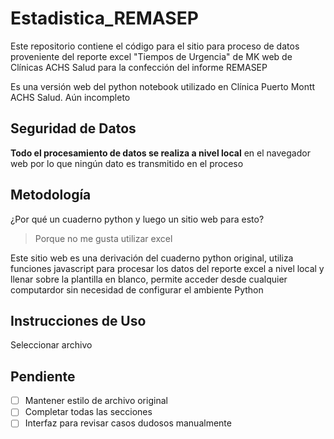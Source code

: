 # Estadistica_REMASEP

Este repositorio contiene el código para el sitio para proceso de datos proveniente del reporte excel "Tiempos de Urgencia" de MK web de Clínicas ACHS Salud para la confección del informe REMASEP

Es una versión web del python notebook utilizado en Clínica Puerto Montt ACHS Salud. Aún incompleto

## Seguridad de Datos

**Todo el procesamiento de datos se realiza a nivel local** en el navegador web por lo que ningún dato es transmitido en el proceso

## Metodología

¿Por qué un cuaderno python y luego un sitio web para esto?

>Porque no me gusta utilizar excel

Este sitio web es una derivación del cuaderno python original, utiliza funciones javascript para procesar los datos del reporte excel a nivel local y llenar sobre la plantilla en blanco, permite acceder desde cualquier computardor sin necesidad de configurar el ambiente Python

## Instrucciones de Uso

Seleccionar archivo

## Pendiente

- [ ] Mantener estilo de archivo original
- [ ] Completar todas las secciones
- [ ] Interfaz para revisar casos dudosos manualmente 
